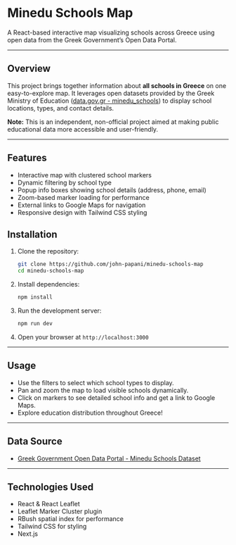 # Minedu Schools Map

A React-based interactive map visualizing schools across Greece using open data from the Greek Government’s Open Data Portal.

---

## Overview

This project brings together information about **all schools in Greece** on one easy-to-explore map. It leverages open datasets provided by the Greek Ministry of Education ([data.gov.gr - minedu\_schools](https://data.gov.gr/datasets/minedu_schools)) to display school locations, types, and contact details.


**Note:** This is an independent, non-official project aimed at making public educational data more accessible and user-friendly.

---

## Features

* Interactive map with clustered school markers
* Dynamic filtering by school type
* Popup info boxes showing school details (address, phone, email)
* Zoom-based marker loading for performance
* External links to Google Maps for navigation
* Responsive design with Tailwind CSS styling




## Installation

1. Clone the repository:

   ```bash
   git clone https://github.com/john-papani/minedu-schools-map
   cd minedu-schools-map
   ```

2. Install dependencies:

   ```bash
   npm install
   ```

3. Run the development server:

   ```bash
   npm run dev
   ```

4. Open your browser at `http://localhost:3000`

---

## Usage

* Use the filters to select which school types to display.
* Pan and zoom the map to load visible schools dynamically.
* Click on markers to see detailed school info and get a link to Google Maps.
* Explore education distribution throughout Greece!

---

## Data Source

* [Greek Government Open Data Portal - Minedu Schools Dataset](https://data.gov.gr/datasets/minedu_schools)

---

## Technologies Used

* React & React Leaflet
* Leaflet Marker Cluster plugin
* RBush spatial index for performance
* Tailwind CSS for styling
* Next.js